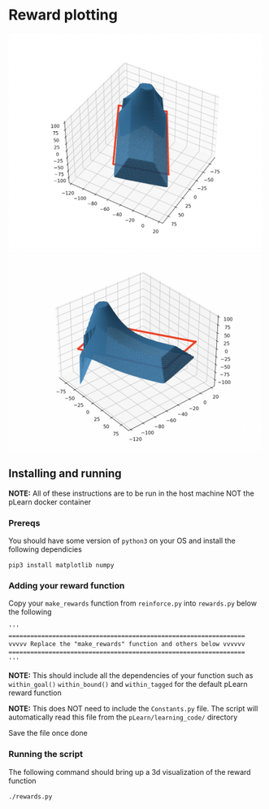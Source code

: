 # Reward plotting

<p float="left">
  <img src="pics/rewards_front.png" width="500" />
  <img src="pics/rewards_side.png" width="500" /> 
</p>

## Installing and running 

**NOTE:** All of these instructions are to be run in the host machine NOT the pLearn docker container

### Prereqs

You should have some version of `python3` on your OS and install the following dependicies

```
pip3 install matplotlib numpy
```

### Adding your reward function

Copy your `make_rewards` function from `reinforce.py` into `rewards.py` below the following

```
'''
=================================================================
vvvvv Replace the "make_rewards" function and others below vvvvvv
=================================================================
'''
```

**NOTE:** This should include all the dependencies of your function such as `within_goal()` `within_bound()` and `within_tagged` for the default pLearn reward function

**NOTE:** This does NOT need to include the `Constants.py` file. The script will automatically read this file from the `pLearn/learning_code/` directory

Save the file once done

### Running the script

The following command should bring up a 3d visualization of the reward function

```
./rewards.py
```


